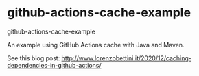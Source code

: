 
# github-actions-cache-example
github-actions-cache-example

An example using GitHub Actions cache with Java and Maven.

See this blog post: http://www.lorenzobettini.it/2020/12/caching-dependencies-in-github-actions/
